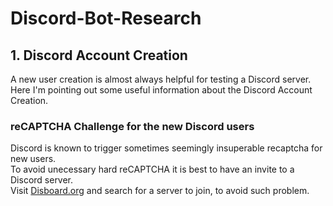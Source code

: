 # Discord-Bot-Research

## 1. Discord Account Creation
A new user creation is almost always helpful for testing a Discord server.  
Here I'm pointing out some useful information about the Discord Account Creation.  
### reCAPTCHA Challenge for the new Discord users
Discord is known to trigger sometimes seemingly insuperable recaptcha for new users.  
To avoid unecessary hard reCAPTCHA it is best to have an invite to a Discord server.  
Visit [Disboard.org](https://disboard.org) and search for a server to join, to avoid such problem.
